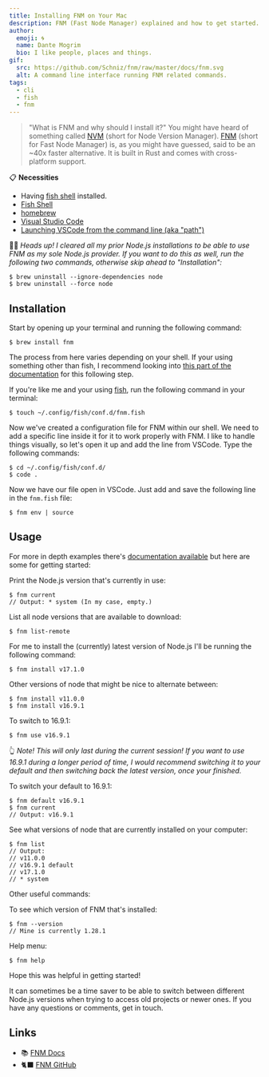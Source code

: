 ```yaml
---
title: Installing FNM on Your Mac
description: FNM (Fast Node Manager) explained and how to get started.
author:
  emoji: 🌀
  name: Dante Mogrim
  bio: I like people, places and things.
gif:
  src: https://github.com/Schniz/fnm/raw/master/docs/fnm.svg
  alt: A command line interface running FNM related commands.
tags:
  - cli
  - fish
  - fnm
---
```


> "What is FNM and why should I install it?" You might have heard of something called [NVM](https://github.com/nvm-sh/nvm) (short for Node Version Manager). [FNM](https://github.com/Schniz/fnm) (short for Fast Node Manager) is, as you might have guessed, said to be an ~40x faster alternative. It is built in Rust and comes with cross-platform support.

📋 **Necessities**
- Having [fish shell](https://fishshell.com/) installed.
- [Fish Shell](https://fishshell.com/)
- [homebrew](https://brew.sh/index_sv)
- [Visual Studio Code](https://code.visualstudio.com/)
- [Launching VSCode from the command line (aka "path")](https://code.visualstudio.com/docs/setup/mac)

🙇‍♂️ _Heads up! I cleared all my prior Node.js installations to be able to use FNM as my sole Node.js provider. If you want to do this as well, run the following two commands, otherwise skip ahead to "Installation":_

```shell-session
$ brew uninstall --ignore-dependencies node
$ brew uninstall --force node
```

## Installation
Start by opening up your terminal and running the following command:
```shell-session
$ brew install fnm
```

The process from here varies depending on your shell. If your using something other than fish, I recommend looking into [this part of the documentation](https://github.com/Schniz/fnm#shell-setup) for this following step.

If you're like me and your using [fish](https://fishshell.com/), run the following command in your terminal:
```shell-session
$ touch ~/.config/fish/conf.d/fnm.fish
```

Now we've created a configuration file for FNM within our shell. We need to add a specific line inside it for it to work properly with FNM.
I like to handle things visually, so let's open it up and add the line from VSCode. Type the following commands:

```shell-session
$ cd ~/.config/fish/conf.d/
$ code .
```

Now we have our file open in VSCode. Just add and save the following line in the `fnm.fish` file:
```shell-session
$ fnm env | source
```

## Usage
For more in depth examples there's [documentation available](https://github.com/Schniz/fnm/blob/master/docs/commands.md) but here are some for getting started:

Print the Node.js version that's currently in use:
```shell-session
$ fnm current
// Output: * system (In my case, empty.)
```

List all node versions that are available to download:
```shell-session
$ fnm list-remote
```

For me to install the (currently) latest version of Node.js I'll be running the following command:
```shell-session
$ fnm install v17.1.0
```

Other versions of node that might be nice to alternate between:
```shell-session
$ fnm install v11.0.0
$ fnm install v16.9.1
```

To switch to 16.9.1:
```shell-session
$ fnm use v16.9.1
```
👆 _Note! This will only last during the current session!
If you want to use 16.9.1 during a longer period of time, I would recommend switching it to your default and then switching back the latest version, once your finished._

To switch your default to 16.9.1:
```shell-session
$ fnm default v16.9.1
$ fnm current
// Output: v16.9.1
```

See what versions of node that are currently installed on your computer:
```shell-session
$ fnm list
// Output:
// v11.0.0
// v16.9.1 default
// v17.1.0
// * system
```

Other useful commands:

To see which version of FNM that's installed:
```shell-session
$ fnm --version
// Mine is currently 1.28.1
```

Help menu:
```shell-session
$ fnm help
```

Hope this was helpful in getting started!

It can sometimes be a time saver to be able to switch between different Node.js versions when trying to access old projects or newer ones.
If you have any questions or comments, get in touch.

## Links
- 📚 [FNM Docs](https://github.com/Schniz/fnm/blob/master/docs/commands.md)
- 🐈‍⬛ [FNM GitHub](https://github.com/Schniz/fnm)
